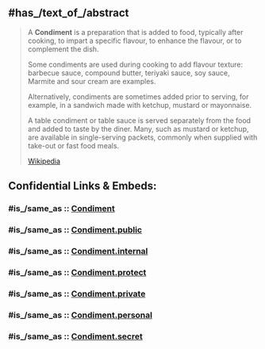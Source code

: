 

## #has_/text_of_/abstract 

> A **Condiment** is a preparation that is added to food, typically after cooking, to impart a specific flavour, 
> to enhance the flavour, or to complement the dish. 
>
> Some condiments are used during cooking to add flavour texture: barbecue sauce, compound butter, 
> teriyaki sauce, soy sauce, Marmite and sour cream are examples. 
>
> Alternatively, condiments are sometimes added prior to serving, 
> for example, in a sandwich made with ketchup, mustard or mayonnaise. 
>
> A table condiment or table sauce is served separately from the food and added to taste by the diner. 
> Many, such as mustard or ketchup, are available in single-serving packets, 
> commonly when supplied with take-out or fast food meals.
>
> [Wikipedia](https://en.wikipedia.org/wiki/Condiment) 


## Confidential Links & Embeds: 

### #is_/same_as :: [Condiment](/_Standards/Society/Economics/Home_Economics/Cooking/Food/Condiment.md) 

### #is_/same_as :: [Condiment.public](/_public/Society/Economics/Home_Economics/Cooking/Food/Condiment.public.md) 

### #is_/same_as :: [Condiment.internal](/_internal/Society/Economics/Home_Economics/Cooking/Food/Condiment.internal.md) 

### #is_/same_as :: [Condiment.protect](/_protect/Society/Economics/Home_Economics/Cooking/Food/Condiment.protect.md) 

### #is_/same_as :: [Condiment.private](/_private/Society/Economics/Home_Economics/Cooking/Food/Condiment.private.md) 

### #is_/same_as :: [Condiment.personal](/_personal/Society/Economics/Home_Economics/Cooking/Food/Condiment.personal.md) 

### #is_/same_as :: [Condiment.secret](/_secret/Society/Economics/Home_Economics/Cooking/Food/Condiment.secret.md)

